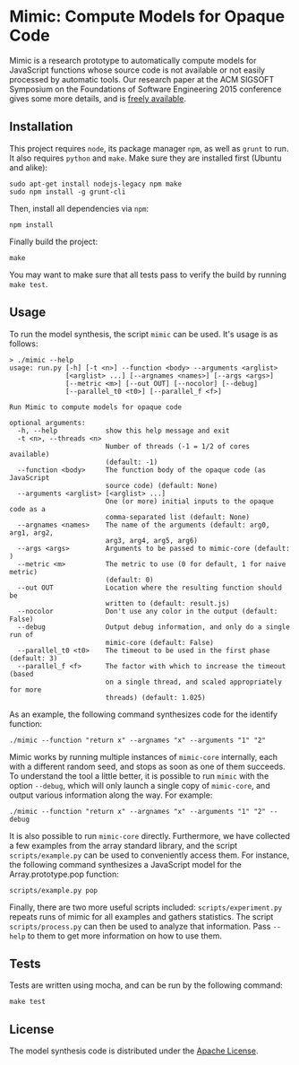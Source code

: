 # Mimic: Compute Models for Opaque Code

Mimic is a research prototype to automatically compute models for JavaScript functions whose source code is not available or not easily processed by automatic tools.  Our research paper at the ACM SIGSOFT Symposium on the Foundations of Software Engineering 2015 conference gives some more details, and is [freely available](http://stefanheule.com/publications/fse15-mimic/).

## Installation

This project requires `node`, its package manager `npm`, as well as `grunt` to run.  It also requires `python` and `make`.  Make sure they are installed first (Ubuntu and alike):

    sudo apt-get install nodejs-legacy npm make
    sudo npm install -g grunt-cli

Then, install all dependencies via `npm`:

    npm install

Finally build the project:

    make

You may want to make sure that all tests pass to verify the build by running `make test`.

## Usage

To run the model synthesis, the script `mimic` can be used.  It's usage is as follows:

    > ./mimic --help
    usage: run.py [-h] [-t <n>] --function <body> --arguments <arglist>
                  [<arglist> ...] [--argnames <names>] [--args <args>]
                  [--metric <m>] [--out OUT] [--nocolor] [--debug]
                  [--parallel_t0 <t0>] [--parallel_f <f>]

    Run Mimic to compute models for opaque code

    optional arguments:
      -h, --help            show this help message and exit
      -t <n>, --threads <n>
                            Number of threads (-1 = 1/2 of cores available)
                            (default: -1)
      --function <body>     The function body of the opaque code (as JavaScript
                            source code) (default: None)
      --arguments <arglist> [<arglist> ...]
                            One (or more) initial inputs to the opaque code as a
                            comma-separated list (default: None)
      --argnames <names>    The name of the arguments (default: arg0, arg1, arg2,
                            arg3, arg4, arg5, arg6)
      --args <args>         Arguments to be passed to mimic-core (default: )
      --metric <m>          The metric to use (0 for default, 1 for naive metric)
                            (default: 0)
      --out OUT             Location where the resulting function should be
                            written to (default: result.js)
      --nocolor             Don't use any color in the output (default: False)
      --debug               Output debug information, and only do a single run of
                            mimic-core (default: False)
      --parallel_t0 <t0>    The timeout to be used in the first phase (default: 3)
      --parallel_f <f>      The factor with which to increase the timeout (based
                            on a single thread, and scaled appropriately for more
                            threads) (default: 1.025)

As an example, the following command synthesizes code for the identify function:

    ./mimic --function "return x" --argnames "x" --arguments "1" "2"

Mimic works by running multiple instances of `mimic-core` internally, each with a different random seed, and stops as soon as one of them succeeds.  To understand the tool a little better, it is possible to run `mimic` with the option `--debug`, which will only launch a single copy of `mimic-core`, and output various information along the way.  For example:

    ./mimic --function "return x" --argnames "x" --arguments "1" "2" --debug

It is also possible to run `mimic-core` directly.  Furthermore, we have collected a few examples from the array standard library, and the script `scripts/example.py` can be used to conveniently access them.  For instance, the following command synthesizes a JavaScript model for the Array.prototype.pop function:

    scripts/example.py pop

Finally, there are two more useful scripts included: `scripts/experiment.py` repeats runs of mimic for all examples and gathers statistics.  The script `scripts/process.py` can then be used to analyze that information.  Pass `--help` to them to get more information on how to use them.

## Tests

Tests are written using mocha, and can be run by the following command:

    make test

License
-------

The model synthesis code is distributed under the [Apache License](http://www.apache.org/licenses/LICENSE-2.0.html).
